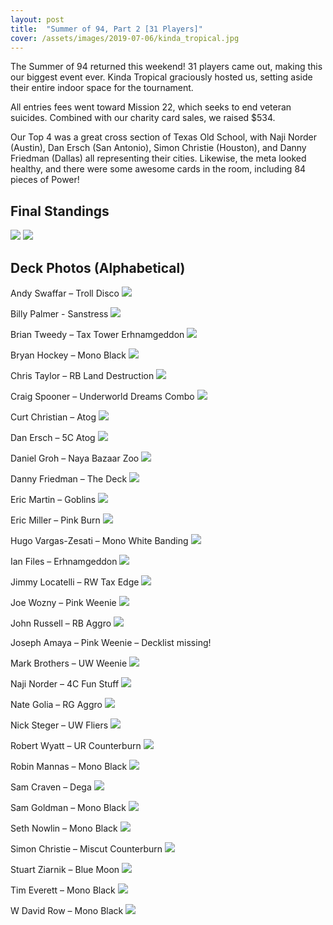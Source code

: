 ```yaml
---
layout: post
title:  "Summer of 94, Part 2 [31 Players]"
cover: /assets/images/2019-07-06/kinda_tropical.jpg
---
```


The Summer of 94 returned this weekend! 31 players came out, making this our
biggest event ever. Kinda Tropical graciously hosted us, setting aside their
entire indoor space for the tournament.

All entries fees went toward Mission 22, which seeks to end veteran suicides.
Combined with our charity card sales, we raised $534.

Our Top 4 was a great cross section of Texas Old School, with Naji Norder
(Austin), Dan Ersch (San Antonio), Simon Christie (Houston), and Danny Friedman
(Dallas) all representing their cities. Likewise, the meta looked healthy, and
there were some awesome cards in the room, including 84 pieces of Power!

## Final Standings

![]({{site.cdn_url}}/assets/images/2019-07-06/standings_1_to_24.jpg)
![]({{site.cdn_url}}/assets/images/2019-07-06/standings_25_to_31.jpg)


## Deck Photos (Alphabetical)

Andy Swaffar – Troll Disco
![]({{site.cdn_url}}/assets/images/2019-07-06/andy_swaffar_troll_disco.jpg)

Billy Palmer - Sanstress
![]({{site.cdn_url}}/assets/images/2019-07-06/billy_palmer_sanstress.jpg)

Brian Tweedy – Tax Tower Erhnamgeddon
![]({{site.cdn_url}}/assets/images/2019-07-06/brian_tweedy_tax_tower_erhnamgeddon.jpg)

Bryan Hockey – Mono Black
![]({{site.cdn_url}}/assets/images/2019-07-06/bryan_hockey_mono_black.jpg)

Chris Taylor – RB Land Destruction
![]({{site.cdn_url}}/assets/images/2019-07-06/chris_taylor_rb_land_destruction.jpg)

Craig Spooner – Underworld Dreams Combo
![]({{site.cdn_url}}/assets/images/2019-07-06/craig_spooner_underworld_dreams_combo.jpg)

Curt Christian – Atog
![]({{site.cdn_url}}/assets/images/2019-07-06/curt_christian_atog.jpg)

Dan Ersch – 5C Atog
![]({{site.cdn_url}}/assets/images/2019-07-06/dan_ersch_5c_atog.jpg)

Daniel Groh – Naya Bazaar Zoo
![]({{site.cdn_url}}/assets/images/2019-07-06/daniel_groh_naya_bazaar_zoo.jpg)

Danny Friedman – The Deck
![]({{site.cdn_url}}/assets/images/2019-07-06/danny_friedman_the_deck.jpg)

Eric Martin – Goblins
![]({{site.cdn_url}}/assets/images/2019-07-06/eric_martin_goblins.jpg)

Eric Miller – Pink Burn
![]({{site.cdn_url}}/assets/images/2019-07-06/eric_miller_pink_burn.jpg)

Hugo Vargas-Zesati – Mono White Banding
![]({{site.cdn_url}}/assets/images/2019-07-06/hugo_vargas_zesati_banding.jpg)

Ian Files – Erhnamgeddon
![]({{site.cdn_url}}/assets/images/2019-07-06/ian_files_erhnamgeddon.jpg)

Jimmy Locatelli – RW Tax Edge
![]({{site.cdn_url}}/assets/images/2019-07-06/jimmy_locatelli_rw_tax_edge.jpg)

Joe Wozny – Pink Weenie
![]({{site.cdn_url}}/assets/images/2019-07-06/joe_wozny_pink_weenie.jpg)

John Russell – RB Aggro
![]({{site.cdn_url}}/assets/images/2019-07-06/john_russell_rb_aggro.jpg)

Joseph Amaya – Pink Weenie – Decklist missing!

Mark Brothers – UW Weenie
![]({{site.cdn_url}}/assets/images/2019-07-06/mark_brothers_uw_weenie.jpg)

Naji Norder – 4C Fun Stuff
![]({{site.cdn_url}}/assets/images/2019-07-06/naji_norder_4c_pile.jpg)

Nate Golia – RG Aggro
![]({{site.cdn_url}}/assets/images/2019-07-06/nate_golia_rg_aggro.jpg)

Nick Steger – UW Fliers
![]({{site.cdn_url}}/assets/images/2019-07-06/nick_steger_uw_fliers.jpg)

Robert Wyatt – UR Counterburn
![]({{site.cdn_url}}/assets/images/2019-07-06/robert_wyatt_ur_counterburn.jpg)

Robin Mannas – Mono Black
![]({{site.cdn_url}}/assets/images/2019-07-06/robin_mannas_mono_black.jpg)

Sam Craven – Dega
![]({{site.cdn_url}}/assets/images/2019-07-06/sam_craven_dega.jpg)

Sam Goldman – Mono Black
![]({{site.cdn_url}}/assets/images/2019-07-06/sam_goldman_mono_black.jpg)

Seth Nowlin – Mono Black
![]({{site.cdn_url}}/assets/images/2019-07-06/seth_nowlin_mono_black.jpg)

Simon Christie – Miscut Counterburn
![]({{site.cdn_url}}/assets/images/2019-07-06/simon_christie_miscut_counterburn.jpg)

Stuart Ziarnik – Blue Moon
![]({{site.cdn_url}}/assets/images/2019-07-06/stuart_ziarnik_blue_moon.jpg)

Tim Everett – Mono Black
![]({{site.cdn_url}}/assets/images/2019-07-06/tim_everett_mono_black.jpg)

W David Row – Mono Black
![]({{site.cdn_url}}/assets/images/2019-07-06/w_david_row_mono_black.jpg)

